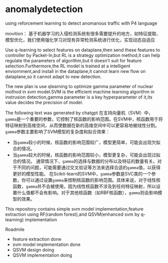 # anomalydetection
using reforcement learning to detect anomanous traffic with P4 language

movition：
基于机器学习的入侵检测系统有很多需要提升的地方，如特征提取、模型优化，我们使用强化学习对现有异常检测系统进行优化，实现动态自适应

Use q-learning to select features on dataplane,then send these features to controller by Packet-In,but RL is a strategy optimization method,it can help regulate the parameters of algorithm,but it doesn't suit for feature selection.Furthermore,the RL model is trained at a intelligent enviornment,and install in the dataplane,it cannot learn new flow on dataplane,so it cannot adapt to new detection.

The new plan is use qlearning to optimize gamma parameter of nuclear mothod in svm model.SVM is the efficient machine learning algorithm in instrusion detection,gamma parameter is a key hyperparameter of it,its value decides the precision of model.

The following text was generated by chatgpt
在支持向量机（SVM）中，`gamma`是一个重要的参数，它控制了核函数的影响范围。在SVM中，核函数用于将特征映射到高维空间，从而使数据在新的高维空间中可以更容易地被线性分割。
`gamma`参数主要影响了SVM模型的复杂度和拟合效果：
- 当`gamma`较小的时候，核函数的影响范围较广，模型更简单，可能会出现欠拟合的情况。
- 当`gamma`较大的时候，核函数的影响范围较小，模型更复杂，可能会出现过拟合的情况。
通常情况下，`gamma`的选择与数据的分布以及特征的数量有关。对于不同的问题，可能需要通过交叉验证等方法来选择合适的`gamma`值，以获得更好的模型性能。
在Scikit-learn的SVM中，`gamma`参数是SVC类的一个参数，你可以通过设置`gamma`来控制核函数的影响范围。具体来说，对于线性核函数，`gamma`并不会被使用，因为线性核函数不涉及到任何特征映射，所以设置什么值都不会有影响。对于其他核函数（如RBF核函数），`gamma`则会影响模型的效果。

This repository contains simple svm model implementation,feature extraction using RF(random forest),and QSVM(enhanced svm by q-learning) implementation

Roadmile
- feature extraction  done
- svm model implementation  done
- QSVM design  doing
- QSVM implementation  doing
